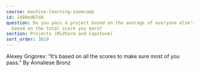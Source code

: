 ```yaml
---
course: machine-learning-zoomcamp
id: 1480ed67d4
question: Do you pass a project based on the average of everyone else’s scores or
  based on the total score you earn?
section: Projects (Midterm and Capstone)
sort_order: 3810
---
```


Alexey Grigorev: “It’s based on all the scores to make sure most of you pass.”                                                   By Annaliese Bronz

